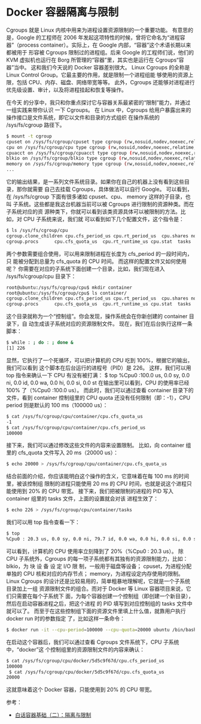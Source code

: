#   Docker 容器隔离与限制

Cgroups 就是 Linux 内核中用来为进程设置资源限制的一个重要功能。 有意思的是，Google 的工程师在 2006 年发起这项特性的时候，曾将它命名为“进程容 器”（process container）。实际上，在 Google 内部，“容器”这个术语长期以来都被用于 形容被 Cgroups 限制过的进程组。后来 Google 的工程师们说，他们的 KVM 虚拟机也运行在 Borg 所管理的“容器”里，其实也是运行在 Cgroups“容器”当中。
这和我们今天说的 Docker 容器差别很大。 Linux Cgroups 的全称是 Linux Control Group。它最主要的作用，就是限制一个进程组能 够使用的资源上限，包括 CPU、内存、磁盘、网络带宽等等。 此外，Cgroups 还能够对进程进行优先级设置、审计，以及将进程挂起和恢复等操作。

在今天 的分享中，我只和你重点探讨它与容器关系最紧密的“限制”能力，并通过一组实践来带你认识 一下 Cgroups。
 在 Linux 中，Cgroups 给用户暴露出来的操作接口是文件系统，即它以文件和目录的方式组织 在操作系统的 /sys/fs/cgroup 路径下。
```bash
$ mount -t cgroup 
cpuset on /sys/fs/cgroup/cpuset type cgroup (rw,nosuid,nodev,noexec,relatime,cpuset)
cpu on /sys/fs/cgroup/cpu type cgroup (rw,nosuid,nodev,noexec,relatime,cpu)
cpuacct on /sys/fs/cgroup/cpuacct type cgroup (rw,nosuid,nodev,noexec,relatime,cpuacct)
blkio on /sys/fs/cgroup/blkio type cgroup (rw,nosuid,nodev,noexec,relatime,blkio)
memory on /sys/fs/cgroup/memory type cgroup (rw,nosuid,nodev,noexec,relatime,memory)
...
```

它的输出结果，是一系列文件系统目录。如果你在自己的机器上没有看到这些目录，那你就需要 自己去挂载 Cgroups，具体做法可以自行 Google。 可以看到，在 /sys/fs/cgroup 下面有很多诸如 cpuset、cpu、 memory 这样的子目录，也叫 子系统。这些都是我这台机器当前可以被 Cgroups 进行限制的资源种类。而在子系统对应的资 源种类下，你就可以看到该类资源具体可以被限制的方法。比如，对 CPU 子系统来说，我们就 可以看到如下几个配置文件，这个指令是：

```bash
$ ls /sys/fs/cgroup/cpu
cgroup.clone_children cpu.cfs_period_us cpu.rt_period_us  cpu.shares notify_on_release
cgroup.procs      cpu.cfs_quota_us  cpu.rt_runtime_us cpu.stat  tasks
```

两个参数需要组合使用，可以用来限制进程在长度为 cfs_period 的一段时间内，只 能被分配到总量为 cfs_quota 的 CPU 时间。 而这样的配置文件又如何使用呢？ 你需要在对应的子系统下面创建一个目录，比如，我们现在进入 /sys/fs/cgroup/cpu 目录下：

```bash
root@ubuntu:/sys/fs/cgroup/cpu$ mkdir container
root@ubuntu:/sys/fs/cgroup/cpu$ ls container/
cgroup.clone_children cpu.cfs_period_us cpu.rt_period_us  cpu.shares notify_on_release
cgroup.procs      cpu.cfs_quota_us  cpu.rt_runtime_us cpu.stat  tasks
```

这个目录就称为一个“控制组”。你会发现，操作系统会在你新创建的 container 目录下，自 动生成该子系统对应的资源限制文件。 现在，我们在后台执行这样一条脚本：

```bash
$ while : ; do : ; done &
[1] 226
```

显然，它执行了一个死循环，可以把计算机的 CPU 吃到 100%，根据它的输出，我们可以看到 这个脚本在后台运行的进程号（PID）是 226。 这样，我们可以用 top 指令来确认一下 CPU 有没有被打满：
$ top
%Cpu0 :100.0 us, 0.0 sy, 0.0 ni, 0.0 id, 0.0 wa, 0.0 hi, 0.0 si, 0.0 st
在输出里可以看到，CPU 的使用率已经 100% 了（%Cpu0 :100.0 us）。 而此时，我们可以通过查看 container 目录下的文件，看到 container 控制组里的 CPU quota 还没有任何限制（即：-1），CPU period 则是默认的 100 ms（100000 us）：

```bash
$ cat /sys/fs/cgroup/cpu/container/cpu.cfs_quota_us 
-1
$ cat /sys/fs/cgroup/cpu/container/cpu.cfs_period_us 
100000
```

接下来，我们可以通过修改这些文件的内容来设置限制。
比如，向 container 组里的 cfs_quota 文件写入 20 ms（20000 us）：

```bash
$ echo 20000 > /sys/fs/cgroup/cpu/container/cpu.cfs_quota_us
```

结合前面的介绍，你应该能明白这个操作的含义，它意味着在每 100 ms 的时间里，被该控制组 限制的进程只能使用 20 ms 的 CPU 时间，也就是说这个进程只能使用到 20% 的 CPU 带宽。 接下来，我们把被限制的进程的 PID 写入 container 组里的 tasks 文件，上面的设置就会对该 进程生效了：

```bash
$ echo 226 > /sys/fs/cgroup/cpu/container/tasks 
```

我们可以用 top 指令查看一下：

```bash
$ top
%Cpu0 : 20.3 us, 0.0 sy, 0.0 ni, 79.7 id, 0.0 wa, 0.0 hi, 0.0 si, 0.0 st
```

可以看到，计算机的 CPU 使用率立刻降到了 20%（%Cpu0 : 20.3 us）。 除 CPU 子系统外，Cgroups 的每一项子系统都有其独有的资源限制能力，比如：
 blkio，为 块 设 备 设 定 I/O 限 制，一般用于磁盘等设备； 
cpuset，为进程分配单独的 CPU 核和对应的内存节点；
 memory，为进程设定内存使用的限制。
 Linux Cgroups 的设计还是比较易用的，简单粗暴地理解呢，它就是一个子系统目录加上一组 资源限制文件的组合。而对于 Docker 等 Linux 容器项目来说，它们只需要在每个子系统下 面，为每个容器创建一个控制组（即创建一个新目录），然后在启动容器进程之后，把这个进程 的 PID 填写到对应控制组的 tasks 文件中就可以了。 而至于在这些控制组下面的资源文件里填上什么值，就靠用户执行 docker run 时的参数指定 了，比如这样一条命令：

```bash
$ docker run -it --cpu-period=100000 --cpu-quota=20000 ubuntu /bin/bash
```

在启动这个容器后，我们可以通过查看 Cgroups 文件系统下，CPU 子系统中，“docker”这 个控制组里的资源限制文件的内容来确认：

```bash
$ cat /sys/fs/cgroup/cpu/docker/5d5c9f67d/cpu.cfs_period_us
100000
 $ cat /sys/fs/cgroup/cpu/docker/5d5c9f67d/cpu.cfs_quota_us 
20000
```

这就意味着这个 Docker 容器，只能使用到 20% 的 CPU 带宽。

参考：

 - [白话容器基础（二）：隔离与限制](https://time.geekbang.org/column/article/14653)

